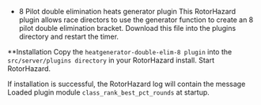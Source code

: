 * 8 Pilot double elimination heats generator plugin
This RotorHazard plugin allows race directors to use the generator function to create an 8 pilot double elimination bracket. Download this file into the plugins directory and restart the timer.

**Installation
Copy the ``heatgenerator-double-elim-8 plugin`` into the ``src/server/plugins directory`` in your RotorHazard install. Start RotorHazard.

If installation is successful, the RotorHazard log will contain the message Loaded plugin module ``class_rank_best_pct_rounds`` at startup.
